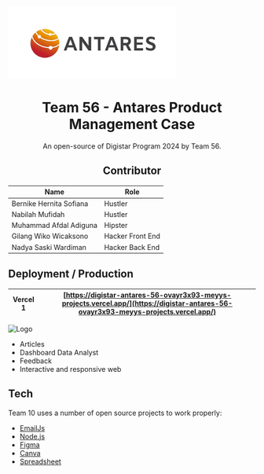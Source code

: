 ![Logo](assets/img/antars.png)

<div align="center"><a name="readme-top"></a>

# Team 56 - Antares Product Management Case

An open-source of Digistar Program 2024 by Team 56. <br/>

## Contributor

| Name                    | Role             |
| ----------------------- | ---------------- |
| Bernike Hernita Sofiana | Hustler          |
| Nabilah Mufidah         | Hustler          |
| Muhammad Afdal Adiguna  | Hipster          |
| Gilang Wiko Wicaksono   | Hacker Front End |
| Nadya Saski Wardiman    | Hacker Back End  |

</div>

## Deployment / Production

| Vercel 1 | [https://digistar-antares-56-ovayr3x93-meyys-projects.vercel.app/](https://digistar-antares-56-ovayr3x93-meyys-projects.vercel.app/) |
| -------- | ------------------------------------------------------------------------------------------------------------------------------------ |

![Logo](assets/score.png)

- Articles
- Dashboard Data Analyst
- Feedback
- Interactive and responsive web

## Tech

Team 10 uses a number of open source projects to work properly:

- [EmailJs](https://www.emailjs.com/)
- [Node.js](https://nodejs.org/en)
- [Figma](https://www.figma.com/)
- [Canva](https://www.canva.com/)
- [Spreadsheet](#)
